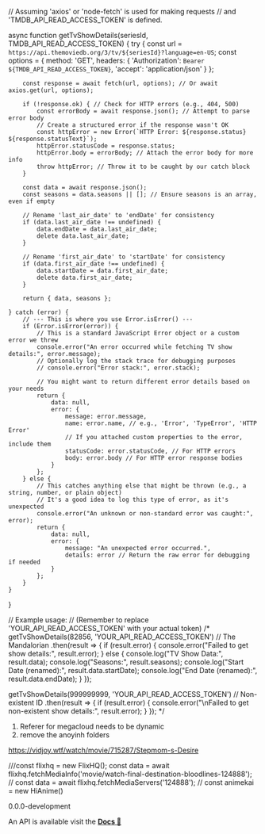 



// Assuming 'axios' or 'node-fetch' is used for making requests
// and 'TMDB_API_READ_ACCESS_TOKEN' is defined.

async function getTvShowDetails(seriesId, TMDB_API_READ_ACCESS_TOKEN) {
    try {
        const url = `https://api.themoviedb.org/3/tv/${seriesId}?language=en-US`;
        const options = {
            method: 'GET',
            headers: {
                'Authorization': `Bearer ${TMDB_API_READ_ACCESS_TOKEN}`,
                'accept': 'application/json'
            }
        };

        const response = await fetch(url, options); // Or await axios.get(url, options);

        if (!response.ok) { // Check for HTTP errors (e.g., 404, 500)
            const errorBody = await response.json(); // Attempt to parse error body
            // Create a structured error if the response wasn't OK
            const httpError = new Error(`HTTP Error: ${response.status} ${response.statusText}`);
            httpError.statusCode = response.status;
            httpError.body = errorBody; // Attach the error body for more info
            throw httpError; // Throw it to be caught by our catch block
        }

        const data = await response.json();
        const seasons = data.seasons || []; // Ensure seasons is an array, even if empty

        // Rename 'last_air_date' to 'endDate' for consistency
        if (data.last_air_date !== undefined) {
            data.endDate = data.last_air_date;
            delete data.last_air_date;
        }

        // Rename 'first_air_date' to 'startDate' for consistency
        if (data.first_air_date !== undefined) {
            data.startDate = data.first_air_date;
            delete data.first_air_date;
        }

        return { data, seasons };

    } catch (error) {
        // --- This is where you use Error.isError() ---
        if (Error.isError(error)) {
            // This is a standard JavaScript Error object or a custom error we threw
            console.error("An error occurred while fetching TV show details:", error.message);
            // Optionally log the stack trace for debugging purposes
            // console.error("Error stack:", error.stack);

            // You might want to return different error details based on your needs
            return {
                data: null,
                error: {
                    message: error.message,
                    name: error.name, // e.g., 'Error', 'TypeError', 'HTTP Error'
                    // If you attached custom properties to the error, include them
                    statusCode: error.statusCode, // For HTTP errors
                    body: error.body // For HTTP error response bodies
                }
            };
        } else {
            // This catches anything else that might be thrown (e.g., a string, number, or plain object)
            // It's a good idea to log this type of error, as it's unexpected
            console.error("An unknown or non-standard error was caught:", error);
            return {
                data: null,
                error: {
                    message: "An unexpected error occurred.",
                    details: error // Return the raw error for debugging if needed
                }
            };
        }
    }
}

// Example usage:
// (Remember to replace 'YOUR_API_READ_ACCESS_TOKEN' with your actual token)
/*
getTvShowDetails(82856, 'YOUR_API_READ_ACCESS_TOKEN') // The Mandalorian
    .then(result => {
        if (result.error) {
            console.error("Failed to get show details:", result.error);
        } else {
            console.log("TV Show Data:", result.data);
            console.log("Seasons:", result.seasons);
            console.log("Start Date (renamed):", result.data.startDate);
            console.log("End Date (renamed):", result.data.endDate);
        }
    });

getTvShowDetails(999999999, 'YOUR_API_READ_ACCESS_TOKEN') // Non-existent ID
    .then(result => {
        if (result.error) {
            console.error("\nFailed to get non-existent show details:", result.error);
        }
    });
*/


1. Referer for megacloud needs to be dynamic
2. remove the anoyinh folders



https://vidjoy.wtf/watch/movie/715287/Stepmom-s-Desire


///const flixhq = new FlixHQ();
const data = await flixhq.fetchMediaInfo('movie/watch-final-destination-bloodlines-124888');
// const data = await flixhq.fetchMediaServers('124888');
// const animekai = new HiAnime()




0.0.0-development

An API is available visit the  <strong> [Docs 🤷](https://github.com/middlegear/documentation) </strong>